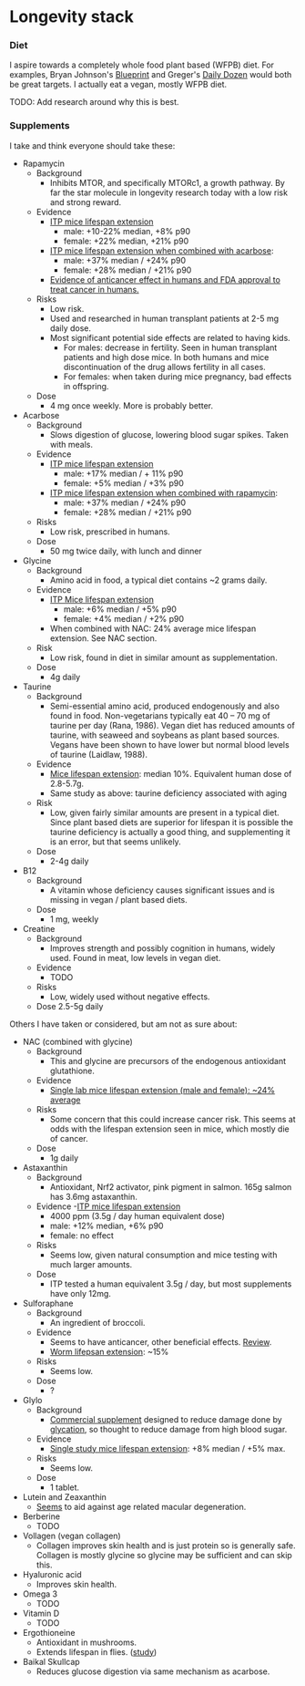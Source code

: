 # Longevity stack

### Diet

I aspire towards a completely whole food plant based (WFPB) diet. For examples, Bryan Johnson's [Blueprint](https://protocol.bryanjohnson.com/#step-1-meal-prep) and Greger's [Daily Dozen](https://nutritionfacts.app.box.com/s/u4fsn7upyurc85tckg5p163xrvif297p/file/1051382381632) would both be great targets. I actually eat a vegan, mostly WFPB diet.

TODO: Add research around why this is best.

### Supplements

I take and think everyone should take these:

- Rapamycin
  - Background
    - Inhibits MTOR, and specifically MTORc1, a growth pathway. By far the star molecule in longevity research today with a low risk and strong reward.
  - Evidence
    - [ITP mice lifespan extension](https://phenome.jax.org/itp/surv/Rapa/C2009)
      - male: +10-22% median, +8% p90
      - female: +22% median, +21% p90
    - [ITP mice lifespan extension when combined with acarbose](https://phenome.jax.org/itp/surv/RaAc/C2017):
      - male: +37% median / +24% p90
      - female: +28% median / +21% p90
    - [Evidence of anticancer effect in humans and FDA approval to treat cancer in humans.](https://www.nature.com/articles/nrc2341)
  - Risks
    - Low risk.
    - Used and researched in human transplant patients at 2-5 mg daily dose.
    - Most significant potential side effects are related to having kids.
      - For males: decrease in fertility. Seen in human transplant patients and high dose mice. In both humans and mice discontinuation of the drug allows fertility in all cases.
      - For females: when taken during mice pregnancy, bad effects in offspring.
  - Dose
    - 4 mg once weekly. More is probably better.
- Acarbose
  - Background
    - Slows digestion of glucose, lowering blood sugar spikes. Taken with meals.
  - Evidence
    - [ITP mice lifespan extension](https://phenome.jax.org/itp/surv/ACA/C2013)
      - male: +17% median / + 11% p90
      - female: +5% median / +3% p90
    - [ITP mice lifespan extension when combined with rapamycin](https://phenome.jax.org/itp/surv/RaAc/C2017):
      - male: +37% median / +24% p90
      - female: +28% median / +21% p90
  - Risks
    - Low risk, prescribed in humans.
  - Dose
    - 50 mg twice daily, with lunch and dinner
- Glycine
  - Background
    - Amino acid in food, a typical diet contains ~2 grams daily.
  - Evidence
    - [ITP Mice lifespan extension](https://phenome.jax.org/itp/surv/Gly/C2014)
      - male: +6% median / +5% p90
      - female: +4% median / +2% p90
    - When combined with NAC: 24% average mice lifespan extension. See NAC section.
  - Risk
    - Low risk, found in diet in similar amount as supplementation.
  - Dose
    - 4g daily
- Taurine
  - Background
    - Semi-essential amino acid, produced endogenously and also found in food. Non-vegetarians typically eat 40 – 70 mg of taurine per day (Rana, 1986). Vegan diet has reduced amounts of taurine, with seaweed and soybeans as plant based sources. Vegans have been shown to have lower but normal blood levels of taurine (Laidlaw, 1988).
  - Evidence
    - [Mice lifespan extension](https://www.science.org/doi/10.1126/science.abn9257): median 10%. Equivalent human dose of 2.8-5.7g.
    - Same study as above: taurine deficiency associated with aging
  - Risk
    - Low, given fairly similar amounts are present in a typical diet. Since plant based diets are superior for lifespan it is possible the taurine deficiency is actually a good thing, and supplementing it is an error, but that seems unlikely.
  - Dose
    - 2-4g daily
- B12
  - Background
    - A vitamin whose deficiency causes significant issues and is missing in vegan / plant based diets.
  - Dose
    - 1 mg, weekly
- Creatine
  - Background
    - Improves strength and possibly cognition in humans, widely used. Found in meat, low levels in vegan diet.
  - Evidence
    - TODO
  - Risks
    - Low, widely used without negative effects.
  - Dose
    2.5-5g daily

Others I have taken or considered, but am not as sure about:
- NAC (combined with glycine)
  - Background
    - This and glycine are precursors of the endogenous antioxidant glutathione.
  - Evidence
    - [Single lab mice lifespan extension (male and female): ~24% average](https://www.ncbi.nlm.nih.gov/pmc/articles/PMC8912885/)
  - Risks
    - Some concern that this could increase cancer risk. This seems at odds with the lifespan extension seen in mice, which mostly die of cancer.
  - Dose
    - 1g daily
- Astaxanthin
  - Background
    - Antioxidant, Nrf2 activator, pink pigment in salmon. 165g salmon has 3.6mg astaxanthin. 
  - Evidence
    -[ITP mice lifespan extension](https://link.springer.com/article/10.1007/s11357-023-01011-0)
      - 4000 ppm (3.5g / day human equivalent dose)
      - male: +12% median, +6% p90
      - female: no effect
  - Risks
    - Seems low, given natural consumption and mice testing with much larger amounts.
  - Dose
    - ITP tested a human equivalent 3.5g / day, but most supplements have only 12mg.
- Sulforaphane
  - Background
    - An ingredient of broccoli.
  - Evidence
    - Seems to have anticancer, other beneficial effects. [Review](https://www.ncbi.nlm.nih.gov/pmc/articles/PMC5225737/).
    - [Worm lifepsan extension]((https://www.ncbi.nlm.nih.gov/pmc/articles/PMC7880325/)): ~15%
  - Risks
    - Seems low.
  - Dose
    - ?
- Glylo
  - Background
    - [Commercial supplement](https://juvifyhealth.com/pages/glylo) designed to reduce damage done by [glycation](https://en.wikipedia.org/wiki/Glycation), so thought to reduce damage from high blood sugar.
  - Evidence 
    - [Single study mice lifespan extension]((https://www.biorxiv.org/content/10.1101/2022.08.10.503411v1.full)): +8% median / +5% max.
  - Risks
    - Seems low.
  - Dose
    - 1 tablet.
- Lutein and Zeaxanthin
  - [Seems](https://www.medicalnewstoday.com/articles/how-much-lutein-per-day-for-macular-degeneration#lutein-and-macular-degeneration) to aid against age related macular degeneration.
- Berberine
  - TODO
- Vollagen (vegan collagen)
  - Collagen improves skin health and is just protein so is generally safe. Collagen is mostly glycine so glycine may be sufficient and can skip this.
- Hyaluronic acid
  - Improves skin health.
- Omega 3
  - TODO
- Vitamin D
  - TODO
- Ergothioneine
  - Antioxidant in mushrooms.
  - Extends lifespan in flies. ([study](https://pubmed.ncbi.nlm.nih.gov/34877949/))
- Baikal Skullcap
  - Reduces glucose digestion via same mechanism as acarbose.
